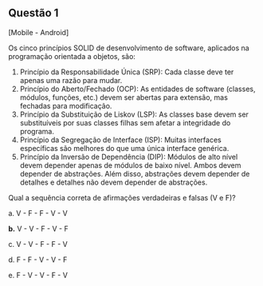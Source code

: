 

## Questão 1
[Mobile - Android]

Os cinco princípios SOLID de desenvolvimento de software, aplicados na programação orientada a objetos, são:
1. Princípio da Responsabilidade Única (SRP): Cada classe deve ter apenas uma razão para mudar.
2. Princípio do Aberto/Fechado (OCP): As entidades de software (classes, módulos, funções, etc.) devem ser abertas para extensão, mas fechadas para modificação.
3. Princípio da Substituição de Liskov (LSP): As classes base devem ser substituíveis por suas classes filhas sem afetar a integridade do programa.
4. Princípio da Segregação de Interface (ISP): Muitas interfaces específicas são melhores do que uma única interface genérica.
5. Princípio da Inversão de Dependência (DIP): Módulos de alto nível devem depender apenas de módulos de baixo nível. Ambos devem depender de abstrações. Além disso, abstrações devem depender de detalhes e detalhes não devem depender de abstrações.

Qual a sequência correta de afirmações verdadeiras e falsas (V e F)?

a. V - F - F - V - V

**b.** V - V - F - V - F

c. V - V - F - F - V

d. F - F - V - V - F

e. F - V - V - F - V



